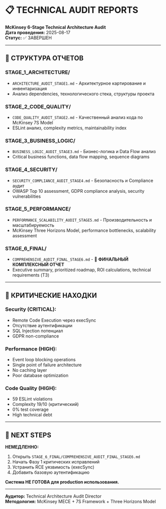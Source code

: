 # 📋 TECHNICAL AUDIT REPORTS

**McKinsey 6-Stage Technical Architecture Audit**  
**Дата проведения:** 2025-08-17  
**Статус:** ✅ ЗАВЕРШЕН  

---

## 📁 СТРУКТУРА ОТЧЕТОВ

### STAGE_1_ARCHITECTURE/
- `ARCHITECTURE_AUDIT_STAGE1.md` - Архитектурное картирование и инвентаризация
- Анализ dependencies, технологического стека, структуры проекта

### STAGE_2_CODE_QUALITY/
- `CODE_QUALITY_AUDIT_STAGE2.md` - Качественный анализ кода по McKinsey 7S Model
- ESLint анализ, complexity metrics, maintainability index

### STAGE_3_BUSINESS_LOGIC/
- `BUSINESS_LOGIC_AUDIT_STAGE3.md` - Бизнес-логика и Data Flow анализ
- Critical business functions, data flow mapping, sequence diagrams

### STAGE_4_SECURITY/
- `SECURITY_COMPLIANCE_AUDIT_STAGE4.md` - Безопасность и Compliance аудит
- OWASP Top 10 assessment, GDPR compliance analysis, security vulnerabilities

### STAGE_5_PERFORMANCE/
- `PERFORMANCE_SCALABILITY_AUDIT_STAGE5.md` - Производительность и масштабируемость
- McKinsey Three Horizons Model, performance bottlenecks, scalability assessment

### STAGE_6_FINAL/
- `COMPREHENSIVE_AUDIT_FINAL_STAGE6.md` - 🎯 **ФИНАЛЬНЫЙ КОМПЛЕКСНЫЙ ОТЧЕТ**
- Executive summary, prioritized roadmap, ROI calculations, technical requirements (ТЗ)

---

## 🚨 КРИТИЧЕСКИЕ НАХОДКИ

### Security (CRITICAL):
- Remote Code Execution через execSync
- Отсутствие аутентификации  
- SQL Injection потенциал
- GDPR non-compliance

### Performance (HIGH):
- Event loop blocking operations
- Single point of failure architecture
- No caching layer
- Poor database optimization

### Code Quality (HIGH):
- 59 ESLint violations
- Complexity 19/10 (критический)
- 0% test coverage
- High technical debt

---

## 🎯 NEXT STEPS

**НЕМЕДЛЕННО:**
1. Открыть `STAGE_6_FINAL/COMPREHENSIVE_AUDIT_FINAL_STAGE6.md`
2. Начать Фазу 1 критических исправлений
3. Устранить RCE уязвимость (execSync)
4. Добавить базовую аутентификацию

**Система НЕ ГОТОВА для production использования.**

---

**Аудитор:** Technical Architecture Audit Director  
**Методология:** McKinsey MECE + 7S Framework + Three Horizons Model